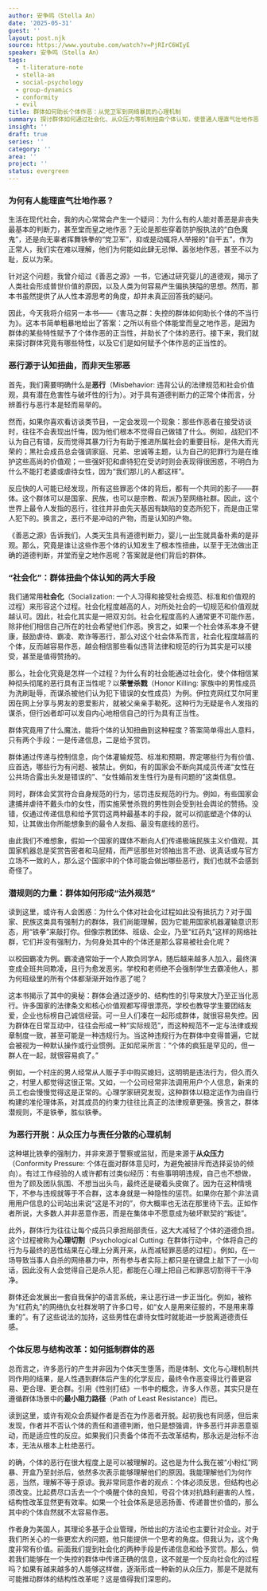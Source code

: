 ```yaml
---
author: 安争鸣（Stella An）
date: '2025-05-31'
guest: ''
layout: post.njk
source: https://www.youtube.com/watch?v=PjRIrC6WIyE
speaker: 安争鸣（Stella An）
tags:
  - t-literature-note
  - stella-an
  - social-psychology
  - group-dynamics
  - conformity
  - evil
title: 群体如何助长个体作恶：从党卫军到网络暴民的心理机制
summary: 探讨群体如何通过社会化、从众压力等机制扭曲个体认知，使普通人理直气壮地作恶，并指出结构性改革是杜绝恶行的关键。
insight: ''
draft: true
series: ''
category: ''
area: ''
project: ''
status: evergreen
---
```

### 为何有人能理直气壮地作恶？

生活在现代社会，我的内心常常会产生一个疑问：为什么有的人能对善恶是非丧失最基本的判断力，甚至堂而皇之地作恶？无论是那些穿着防护服执法的“白色魔鬼”，还是向无辜者挥舞铁拳的“党卫军”，抑或是动辄将人举报的“自干五”，作为正常人，我们实在难以理解，他们为何能如此肆无忌惮、嚣张地作恶，甚至不以为耻，反以为荣。

针对这个问题，我曾介绍过《善恶之源》一书，它通过研究婴儿的道德观，揭示了人类社会形成普世价值的原因，以及人类为何容易产生偏执狭隘的思想。然而，那本书虽然提供了从人性本源思考的角度，却并未真正回答我的疑问。

因此，今天我将介绍另一本书——《害马之群：失控的群体如何助长个体的不当行为》。这本书简单粗暴地给出了答案：之所以有些个体能堂而皇之地作恶，是因为群体的某些特性赋予了个体作恶的正当性，并助长了个体的恶行。接下来，我们就来探讨群体究竟有哪些特性，以及它们是如何赋予个体作恶的正当性的。

### 恶行源于认知扭曲，而非天生邪恶

首先，我们需要明确什么是**恶行**（Misbehavior: 违背公认的法律规范和社会价值观，具有潜在危害性与破坏性的行为）。对于具有道德判断力的正常个体而言，分辨善行与恶行本是轻而易举的。

然而，如果你喜欢看访谈类节目，一定会发现一个现象：那些作恶者在接受访谈时，往往不会表现出忏悔，因为他们根本不觉得自己做错了什么。例如，战犯们不认为自己有错，反而觉得其暴力行为有助于推进所属社会的重要目标，是伟大而光荣的；黑社会成员总会强调家庭、兄弟、忠诚等主题，认为自己的犯罪行为是在维护这些高尚的价值观；一些强奸犯和虐待犯在受访时则会表现得很困惑，不明白为什么不能打老婆或虐待女性，因为“我们那儿的人都这样”。

反应快的人可能已经发现，所有这些罪恶个体的背后，都有一个共同的影子——群体。这个群体可以是国家、民族，也可以是宗教、帮派乃至网络社群。因此，这个世界上最令人发指的恶行，往往并非由先天基因有缺陷的变态所犯下，而是由正常人犯下的。换言之，恶行不是冲动的产物，而是认知的产物。

《善恶之源》告诉我们，人类天生具有道德判断力，婴儿一出生就具备朴素的是非观。那么，究竟是谁让这些作恶个体的认知发生了根本性扭曲，以至于无法做出正确的道德判断，并堂而皇之地作恶呢？答案就是他们背后的群体。

### “社会化”：群体扭曲个体认知的两大手段

我们通常用**社会化**（Socialization: 一个人习得和接受社会规范、标准和价值观的过程）来形容这个过程。社会化程度越高的人，对所处社会的一切规范和价值观就越认可。因此，社会化其实是一把双刃剑。社会化程度高的人通常更不可能作恶，除非他们相信自己所在的社会希望他们作恶。换言之，如果一个社会体系本身不健康，鼓励虐待、霸凌、欺诈等恶行，那么对这个社会体系而言，社会化程度越高的个体，反而越容易作恶，越会相信那些看似违背法律和规范的行为其实是可以接受，甚至是值得赞扬的。

那么，社会化究竟是怎样一个过程？为什么有的社会能通过社会化，使个体相信某种彻头彻尾的恶行具有正当性呢？以**荣誉杀戮**（Honor Killing: 家族中的男性成员为洗刷耻辱，而谋杀被他们认为犯下错误的女性成员）为例。伊拉克网红艾尔阿里因在网上分享与男友的恩爱影片，就被父亲亲手勒死。这种行为无疑是令人发指的谋杀，但行凶者却可以发自内心地相信自己的行为具有正当性。

群体究竟用了什么魔法，能将个体的认知扭曲到这种程度？答案简单得出人意料，只有两个手段：一是传递信息，二是给予赏罚。

群体通过传递与控制信息，向个体灌输规范、标准和预期，界定哪些行为有价值、应首选，哪些行为有问题、被禁止。例如，有的国家会不断向其成员传递“女性在公共场合露出头发是错误的”、“女性婚前发生性行为是有问题的”这类信息。

同时，群体会奖赏符合自身规范的行为，惩罚违反规范的行为。例如，有些国家会逮捕并虐待不戴头巾的女性，而实施荣誉杀戮的男性则会受到社会舆论的赞扬。没错，仅通过传递信息和给予赏罚这两种最基本的手段，就可以彻底塑造个体的认知，让其做出你所能想象到的最令人发指、最没有底线的恶行。

由此我们不难想象，假如一个国家的媒体不断向人们传递极端民族主义价值观，其国家机器总是奖赏告密者和马屁精，而严惩那些对领袖出言不逊、说真话或与官方立场不一致的人，那么这个国家中的个体可能会做出哪些恶行，我们也就不会感到奇怪了。

### 潜规则的力量：群体如何形成“法外规范”

读到这里，或许有人会困惑：为什么个体对社会化过程如此没有抵抗力？对于国家、民族这类具有强制力的群体，我们尚能理解，因为它能用国家机器灌输意识形态，用“铁拳”来敲打你。但像宗教团体、班级、企业，乃至“红药丸”这样的网络社群，它们并没有强制力，为何身处其中的个体还是那么容易被社会化呢？

以校园霸凌为例。霸凌通常始于一个人欺负同学A，随后越来越多人加入，最终演变成全班共同欺凌，且行为愈发恶劣。学校和老师绝不会强制学生去霸凌他人，那为何班级里的所有个体都渐渐开始作恶了呢？

这本书揭示了其中的奥秘：群体会通过逐步的、结构性的引导来放大乃至正当化恶行。许多国家的法律条文和核心价值观都写得很漂亮，学校也教导学生要团结友爱，企业也标榜自己诚信经营。可一旦人们凑在一起形成群体，就很容易失控。因为群体在日常互动中，往往会形成一种“实际规范”，而这种规范不一定与法律或规章制度一致，甚至可能是一种违规行为。当这种违规行为在群体中变得普遍，它就会被视为一种默认操作或行业惯例。正如尼采所言：“个体的疯狂是罕见的，但一群人在一起，就很容易疯了。”

例如，一个村庄的男人经常从人贩子手中购买媳妇，这明明是违法行为，但久而久之，村里人都觉得这很正常。又如，一个公司经常非法调用用户个人信息，新来的员工也会慢慢觉得这是正常的。心理学家研究发现，这种群体以稳定运作为由自行构建的准伦理体系，对其成员的约束力往往比真正的法律规章更强。换言之，群体潜规则，不是铁拳，胜似铁拳。

### 为恶行开脱：从众压力与责任分散的心理机制

这种堪比铁拳的强制力，并非来源于警察或监狱，而是来源于**从众压力**（Conformity Pressure: 个体在面对群体意见时，为避免被排斥而选择妥协的倾向）。有过工作经验的人或许都有过类似经历：有些事明明违规，自己也不想做，但为了顾及团队氛围、不想当出头鸟，最终还是硬着头皮做了。因为在这种情境下，不参与违规就等于不合群，这本身就是一种隐性的惩罚。如果你在那个非法调用用户信息的公司站出来说“这是不对的”，你大概率也无法在那里待下去。正如作者所说，大多数人并非恶意作恶，而是在集体中不愿意成为破坏默契的“叛徒”。

此外，群体行为往往让每个成员只承担局部责任，这大大减轻了个体的道德负担。这个过程被称为**心理切割**（Psychological Cutting: 在群体行动中，个体将自己的行为与最终的恶性结果在心理上分离开来，从而减轻罪恶感的过程）。例如，在一场导致当事人自杀的网络暴力中，所有参与者实际上都只是在键盘上敲下了一小句话，因此没有人会觉得自己是杀人犯，都能在心理上把自己和罪恶切割得干干净净。

群体还会发展出一套自我保护的语言系统，来让恶行进一步正当化。例如，被称为“红药丸”的网络仇女社群发明了许多口号，如“女人是用来征服的，不是用来尊重的”。有了这些说法的加持，这些男性在虐待女性时就能进一步脱离道德责任感。

### 个体反思与结构改革：如何抵制群体的恶

总而言之，许多恶行的产生并非因为个体天生堕落，而是体制、文化与心理机制共同作用的结果，是人性遇到群体后产生的化学反应，最终令作恶变得比行善更容易、更合理、更合群。引用《性别打结》一书中的概念，许多人作恶，其实只是在遵循群体场景中的**最小阻力路径**（Path of Least Resistance）而已。

读到这里，或许有观众会质疑作者是否在为作恶者开脱。起初我也有同感，但后来发现，作者并不否认个体的责任和道德判断，他只是想强调，许多恶行并非恶意驱动，而是适应性的反应。如果我们只责备个体而不去改革结构，那永远是治标不治本，无法从根本上杜绝恶行。

的确，个体的恶行在很大程度上是可以被理解的。这也是为什么我在被“小粉红”网暴、开盒乃至封杀后，依然多次表示能够理解他们的原因。我能理解他们为何作恶，当然，理解不等于原谅。我非常同意作者的观点：个体必须反思，但结构也必须改变。比起费尽口舌去一个个唤醒个体的良知，号召个体对抗趋利避害的人性，结构性改革显然更有效率。如果一个社会体系是惩恶扬善、传递普世价值的，那么其中的个体自然就不太容易作恶。

作者身为美国人，其理论多基于企业管理，所给出的方法论也主要针对企业。对于我们所关心的一些更宏大的问题，他只能提供一个思考的角度。但我认为，这个角度非常有价值。前面我们提到社会化的两种手段是传递信息和给予赏罚。那么，倘若我们能够在一个失控的群体中传递正确的信息，这不就是一个反向社会化的过程吗？如果有越来越多的人能够这样做，逐渐形成一种新的从众压力，那是不是就有可能推动群体的结构性改革呢？这是值得我们深思的。